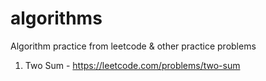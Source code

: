 # algorithms
Algorithm practice from leetcode &amp; other practice problems
1. Two Sum - https://leetcode.com/problems/two-sum
